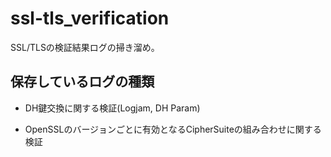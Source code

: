 # ssl-tls_verification

SSL/TLSの検証結果ログの掃き溜め。

## 保存しているログの種類

- DH鍵交換に関する検証(Logjam, DH Param)

- OpenSSLのバージョンごとに有効となるCipherSuiteの組み合わせに関する検証

